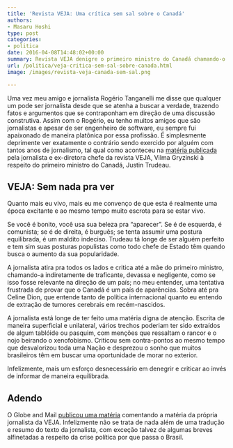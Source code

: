 ```yaml
---
title: 'Revista VEJA: Uma crítica sem sal sobre o Canadá'
authors:
- Masaru Hoshi
type: post
categories:
- politica
date: 2016-04-08T14:48:02+00:00
summary: Revista VEJA denigre o primeiro ministro do Canadá chamando-o de deslumbrado e terrorista e critica o país como sendo chato e desequilibrado.
url: /politica/veja-critica-sem-sal-sobre-canada.html
image: /images/revista-veja-canada-sem-sal.png

---
```

Uma vez meu amigo e jornalista Rogério Tanganelli me disse que qualquer um pode ser jornalista desde que se atenha a buscar a verdade, trazendo fatos e argumentos que se contraponham em direção de uma discussão construtiva. Assim com o Rogério, eu tenho muitos amigos que são jornalistas e apesar de ser engenheiro de software, eu sempre fui apaixonado de maneira platônica por essa profissão. É simplesmente deprimente ver exatamente o contrário sendo exercido por alguém com tantos anos de jornalismo, tal qual como aconteceu na <a href="http://veja.abril.com.br/blog/mundialista/justin-trudeau-e-bonitinho-mas-altamente-ordinario/" target="_blank">matéria publicada</a> pela jornalista e ex-diretora chefe da revista VEJA, Vilma Gryzinski à respeito do primeiro ministro do Canadá, Justin Trudeau.

## VEJA: Sem nada pra ver

Quanto mais eu vivo, mais eu me convenço de que esta é realmente uma época excitante e ao mesmo tempo muito escrota para se estar vivo.

Se você é bonito, você usa sua beleza pra &#8220;aparecer&#8221;. Se é de esquerda, é comunista; se é de direita, é burguês; se tenta assumir uma postura equilibrada, é um maldito indeciso. Trudeau tá longe de ser alguém perfeito e tem sim suas posturas populistas como todo chefe de Estado têm quando busca o aumento da sua popularidade.

A jornalista atira pra todos os lados e critica até a mãe do primeiro ministro, chamando-a indiretamente de traficante, devassa e negligente, como se isso fosse relevante na direção de um país; no meu entender, uma tentativa frustrada de provar que o Canadá é um país de aparências. Sobra até pra Celine Dion, que entende tanto de política internacional quanto eu entendo de extração de tumores cerebrais em recém-nascidos.

A jornalista está longe de ter feito uma matéria digna de atenção. Escrita de maneira superficial e unilateral, vários trechos poderiam ter sido extraídos de algum tablóide ou pasquim, com menções que ressaltam o rancor e o nojo beirando o xenofobismo. Criticou sem contra-pontos ao mesmo tempo que desvalorizou toda uma Nação e desprezou o sonho que muitos brasileiros têm em buscar uma oportunidade de morar no exterior.

Infelizmente, mais um esforço desnecessário em denegrir e criticar ao invés de informar de maneira equilibrada.

## Adendo

O Globe and Mail [publicou uma matéria][1] comentando a matéria da própria jornalista da VEJA. Infelizmente não se trata de nada além de uma tradução e resumo do texto da jornalista, com exceção talvez de algumas breves alfinetadas a respeito da crise política por que passa o Brasil.

 [1]: http://www.theglobeandmail.com/news/world/prominent-brazilian-magazine-publishes-scathing-critique-of-justin-trudeau/article29564300/